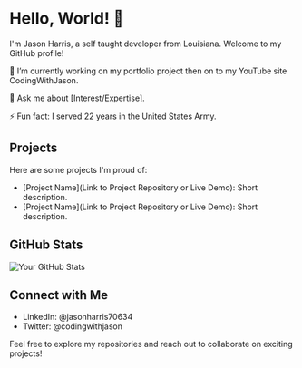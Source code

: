 # Hello, World! 👋

I'm Jason Harris, a self taught developer from Louisiana. Welcome to my GitHub profile!

🔭 I’m currently working on my portfolio project then on to my YouTube site CodingWithJason.

💬 Ask me about [Interest/Expertise].

⚡ Fun fact: I served 22 years in the United States Army.

## Projects

Here are some projects I'm proud of:

- [Project Name](Link to Project Repository or Live Demo): Short description.
- [Project Name](Link to Project Repository or Live Demo): Short description.

## GitHub Stats

![Your GitHub Stats](https://github-readme-stats.vercel.app/api?username=YourGitHubUsername&show_icons=true&theme=radical)

## Connect with Me

- LinkedIn: @jasonharris70634
- Twitter: @codingwithjason

Feel free to explore my repositories and reach out to collaborate on exciting projects!

